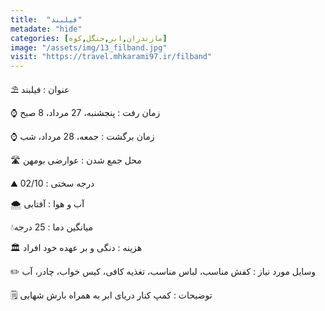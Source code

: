 ```yaml
---
title:  "فیلبند"
metadate: "hide"
categories: [مازندران,ابر,جنگل,کوه]
image: "/assets/img/13_filband.jpg"
visit: "https://travel.mhkarami97.ir/filband"
---
```


⛱ عنوان : فیلبند  

⌚️ زمان رفت : پنجشنبه، 27 مرداد، 8 صبح  

⌚️ زمان برگشت : جمعه، 28 مرداد، شب  

🛣 محل جمع شدن : عوارضی بومهن  

⛰ درجه سختی : 02/10  

🌨 آب و هوا : آفتابی  

💧میانگین دما : 25 درجه  

🏛 هزینه : دنگی و بر عهده خود افراد  

✏️ وسایل مورد نیاز : کفش مناسب، لباس مناسب، تغذیه کافی، کیس خواب، چادر، آب  

🗒 توضیحات : کمپ کنار دریای ابر به همراه بارش شهابی  